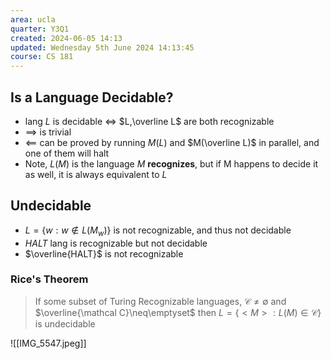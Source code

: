 ```yaml
---
area: ucla
quarter: Y3Q1
created: 2024-06-05 14:13
updated: Wednesday 5th June 2024 14:13:45
course: CS 181
---
```

## Is a Language Decidable?
- lang $L$ is decidable $\iff$ $L,\overline L$ are both recognizable
- $\implies$ is trivial
- $\impliedby$ can be proved by running $M(L)$ and $M(\overline L)$ in parallel, and one of them will halt
- Note, $L(M)$ is the language $M$ **recognizes**, but if M happens to decide it as well, it is always equivalent to $L$
## Undecidable
- $L=\{w:w\notin L(M_w)\}$ is not recognizable, and thus not decidable
- $HALT$ lang is recognizable but not decidable
- $\overline{HALT}$ is not recognizable 
### Rice's Theorem
> If some subset of Turing Recognizable languages, $\mathcal C\neq \emptyset$ and $\overline{\mathcal C}\neq\emptyset$ then $L=\{<M>:L(M)\in \mathcal C\}$ is undecidable

![[IMG_5547.jpeg]]


